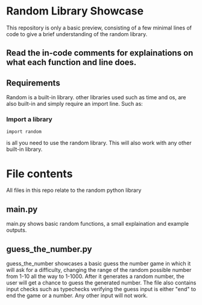 # Random Library Showcase
This repository is only a basic preview, consisting of a few minimal lines of code to give a brief understanding of the random library.

## Read the in-code comments for explainations on what each function and line does.

## Requirements
Random is a built-in library.
other libraries used such as time and os, are also built-in and simply require an import line. Such as:
### Import a library
```
import random
```
is all you need to use the random library. This will also work with any other built-in library.

# File contents
All files in this repo relate to the random python library

## main.py
main.py shows basic random functions, a small explaination and example outputs.

## guess_the_number.py
guess_the_number showcases a basic guess the number game in which it will ask for a difficulty, changing the range of the random possible number from 1-10 all the way to 1-1000.
After it generates a random number, the user will get a chance to guess the generated number.
The file also contains input checks such as typechecks verifying the guess input is either "end" to end the game or a number. Any other input will not work.
